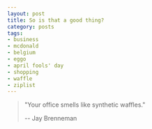```yaml
---
layout: post
title: So is that a good thing?
category: posts
tags:
- business
- mcdonald
- belgium
- eggo
- april fools' day
- shopping
- waffle
- ziplist
---
```

<blockquote>
"Your office smells like synthetic waffles."

-- Jay Brenneman
</blockquote>
